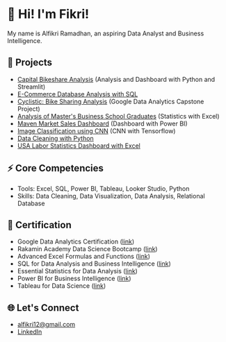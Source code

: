 # 🚀 Hi! I'm Fikri!

My name is Alfikri Ramadhan, an aspiring Data Analyst and Business Intelligence.

## 🏢 Projects

- [Capital Bikeshare Analysis](https://github.com/fikrionii/Dicoding-Bike-Sharing/tree/main) (Analysis and Dashboard with Python and Streamlit)
- [E-Commerce Database Analysis with SQL](https://github.com/fikrionii/eCommerce-Database-Analysis-with-SQL)
- [Cyclistic: Bike Sharing Analysis](https://github.com/fikrionii/Cyclistic-Bike-Sharing-Analysis) (Google Data Analytics Capstone Project)
- [Analysis of Master's Business School Graduates](https://github.com/fikrionii/Analysis-of-Master-s-Business-School-Graduates-Statistics-with-Excel-) (Statistics with Excel)
- [Maven Market Sales Dashboard](https://github.com/fikrionii/Maven-Market-Sales-Dashboard) (Dashboard with Power BI)
- [Image Classification using CNN](https://github.com/fikrionii/Rock-Paper-Scissors-Image-Classification) (CNN with Tensorflow)
- [Data Cleaning with Python](https://github.com/fikrionii/Data-Cleaning-U.S-Census-Data)
- [USA Labor Statistics Dashboard with Excel](https://github.com/fikrionii/USA-Labor-Statistics-Dashboard)

## ⚡ Core Competencies
- Tools: Excel, SQL, Power BI, Tableau, Looker Studio, Python
- Skills: Data Cleaning, Data Visualization, Data Analysis, Relational Database

## 📑 Certification

- Google Data Analytics Certification ([link](https://www.coursera.org/account/accomplishments/professional-cert/V8RWUXZ28ZFW))
- Rakamin Academy Data Science Bootcamp ([link](https://drive.google.com/file/d/1YiQMr5Ihxi7luV9BSAZnQakYqbHLgUj2/view?usp=sharing))
- Advanced Excel Formulas and Functions ([link](https://www.udemy.com/certificate/UC-9deae531-f379-4584-8e4d-fd59019b5da5/))
- SQL for Data Analysis and Business Intelligence ([link](https://www.udemy.com/certificate/UC-d98645aa-7ea0-4f6f-b6e6-5b3b6cde0086/))
- Essential Statistics for Data Analysis ([link](https://www.udemy.com/certificate/UC-1da416c5-79ee-42a6-aa7c-21230ae0647d/))
- Power BI for Business Intelligence ([link](https://www.udemy.com/certificate/UC-30dac21a-04e3-4369-b261-41fcfa33c6e3/))
- Tableau for Data Science ([link](https://www.udemy.com/certificate/UC-597c6437-1d29-4ae4-9054-d02f1d558e20/))

## 🌐 Let's Connect

  - alfikri12@gmail.com
  - [LinkedIn](https://www.linkedin.com/in/alfikri-ramadhan/)

<!---
fikrionii/fikrionii is a ✨ special ✨ repository because its `README.md` (this file) appears on your GitHub profile.
You can click the Preview link to take a look at your changes.
--->
